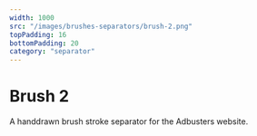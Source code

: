 ```yaml
---
width: 1000
src: "/images/brushes-separators/brush-2.png"
topPadding: 16
bottomPadding: 20
category: "separator"
---
```


# Brush 2

A handdrawn brush stroke separator for the Adbusters website.
